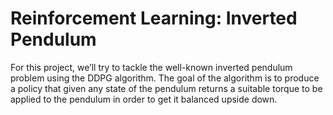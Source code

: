# Reinforcement Learning: Inverted Pendulum
For this project, we’ll try to tackle the well-known inverted pendulum problem using the DDPG algorithm. The goal of the algorithm is to produce a policy that given any state of the pendulum returns a suitable torque to be applied to the pendulum in order to get it balanced upside down.

<p align="center">
  <img src="https://github.com/Quinten-D/RL-inverted-pendulum/assets/56118785/ecf9faa1-aa8f-48e5-a751-1e775986634b.gif>
</p>
